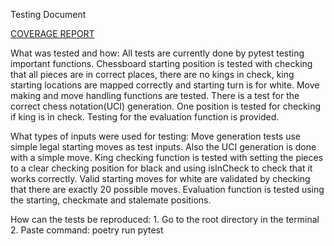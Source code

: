 Testing Document

[COVERAGE REPORT](https://arouvari.github.io/chess_ai/htmlcov/index.html)

What was tested and how:
    All tests are currently done by pytest testing important functions.
    Chessboard starting position is tested with checking that all pieces are in
    correct places, there are no kings in check, king starting locations are
    mapped correctly and starting turn is for white. Move making and
    move handling functions are tested. There is a test for the
    correct chess notation(UCI) generation. One position is tested for
    checking if king is in check. Testing for the evaluation function is
    provided.

What types of inputs were used for testing:
    Move generation tests use simple legal starting moves as test inputs.
    Also the UCI generation is done with a simple move.
    King checking function is tested with setting the pieces to a clear
    checking position for black and using isInCheck to check that it
    works correctly. Valid starting moves for white are validated by
    checking that there are exactly 20 possible moves. Evaluation function is
    tested using the starting, checkmate and stalemate positions.

How can the tests be reproduced:
    1. Go to the root directory in the terminal
    2. Paste command: poetry run pytest
